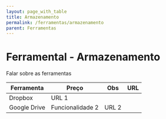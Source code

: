 ```yaml
---
layout: page_with_table
title: Armazenamento
permalink: /ferramentas/armazenamento
parent: Ferramentas
---
```


# Ferramental - Armazenamento

Falar sobre as ferramentas

| Ferramenta | Preço | Obs | URL |
| - | - | - | - |
| Dropbox | URL 1 |
| Google Drive | Funcionalidade 2 | URL 2 |
